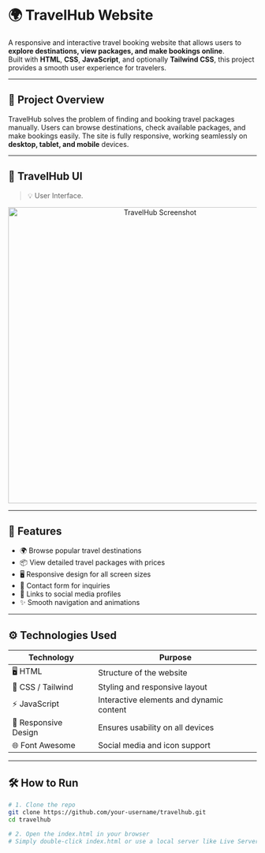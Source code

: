 # 🌍 TravelHub Website

A responsive and interactive travel booking website that allows users to **explore destinations, view packages, and make bookings online**.  
Built with **HTML**, **CSS**, **JavaScript**, and optionally **Tailwind CSS**, this project provides a smooth user experience for travelers.

---

## 📄 Project Overview

TravelHub solves the problem of finding and booking travel packages manually. Users can browse destinations, check available packages, and make bookings easily. The site is fully responsive, working seamlessly on **desktop, tablet, and mobile** devices.

---

## 📸 TravelHub UI

> 💡 User Interface.

<p align="center">
  <img src="assets/travelhub-screenshot.png" width="600" alt="TravelHub Screenshot" />
</p>

---

## 🔧 Features

- 🌍 Browse popular travel destinations
- 📦 View detailed travel packages with prices
- 🖥️ Responsive design for all screen sizes
- 💬 Contact form for inquiries
- 🔗 Links to social media profiles
- ✨ Smooth navigation and animations

---

## ⚙️ Technologies Used

| Technology           | Purpose                                    |
|---------------------|--------------------------------------------|
| 🖥️ HTML             | Structure of the website                   |
| 🎨 CSS / Tailwind    | Styling and responsive layout              |
| ⚡ JavaScript        | Interactive elements and dynamic content  |
| 📱 Responsive Design | Ensures usability on all devices          |
| 🌐 Font Awesome      | Social media and icon support             |

---

## 🛠️ How to Run

```bash
# 1. Clone the repo
git clone https://github.com/your-username/travelhub.git
cd travelhub

# 2. Open the index.html in your browser
# Simply double-click index.html or use a local server like Live Server in VS Code

